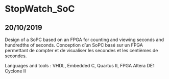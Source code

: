 # StopWatch_SoC
## 20/10/2019
Design of a SoPC based on an FPGA for counting and viewing seconds and hundredths of seconds.
Conception d’un SoPC basé sur un FPGA permettant de compter et de visualiser les secondes et les centièmes de secondes.

Languages and tools : VHDL, Embedded C, Quartus II, FPGA Altera DE1 Cyclone II
